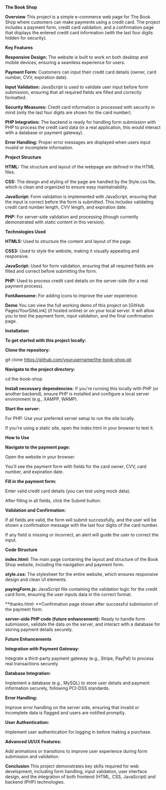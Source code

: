 **The Book Shop**

**Overview**
This project is a simple e-commerce web page for The Book Shop where customers can make payments using a credit card. The project includes a payment form, credit card validation, and a confirmation page that displays the entered credit card information (with the last four digits hidden for security).

**Key Features**

**Responsive Design:** The website is built to work on both desktop and mobile devices, ensuring a seamless experience for users.

**Payment Form:** Customers can input their credit card details (owner, card number, CVV, expiration date).

**Input Validation:** JavaScript is used to validate user input before form submission, ensuring that all required fields are filled and correctly formatted.

**Security Measures:** Credit card information is processed with security in mind (only the last four digits are shown for the card number).

**PHP Integration:** The backend is ready for handling form submission with PHP to process the credit card data (in a real application, this would interact with a database or payment gateway).

**Error Handling:** Proper error messages are displayed when users input invalid or incomplete information.

**Project Structure**

**HTML:** The structure and layout of the webpage are defined in the HTML files.

**CSS:** The design and styling of the page are handled by the Style.css file, which is clean and organized to ensure easy maintainability.

**JavaScript:** Form validation is implemented with JavaScript, ensuring that the input is correct before the form is submitted. This includes validating credit card number length, CVV length, and expiration date.

**PHP:** For server-side validation and processing (though currently demonstrated with static content in this version).

**Technologies Used**

**HTML5:** Used to structure the content and layout of the page.

**CSS3:** Used to style the website, making it visually appealing and responsive.

**JavaScript:** Used for form validation, ensuring that all required fields are filled and correct before submitting the form.

**PHP:** Used to process credit card details on the server-side (for a real payment process).

**FontAwesome:** For adding icons to improve the user experience.

**Demo**
You can view the full working demo of this project on [GitHub Pages/YourSiteLink] (if hosted online) or on your local server. It will allow you to test the payment form, input validation, and the final confirmation page.

**Installation**

**To get started with this project locally:**

**Clone the repository:**

git clone https://github.com/yourusername/the-book-shop.git

**Navigate to the project directory:**

cd the-book-shop

**Install necessary dependencies:**
If you're running this locally with PHP (or another backend), ensure PHP is installed and configure a local server environment (e.g., XAMPP, WAMP).

**Start the server:**

For PHP: Use your preferred server setup to run the site locally.

If you're using a static site, open the index.html in your browser to test it.

**How to Use**

**Navigate to the payment page:**

Open the website in your browser.

You'll see the payment form with fields for the card owner, CVV, card number, and expiration date.

**Fill in the payment form:**

Enter valid credit card details (you can test using mock data).

After filling in all fields, click the Submit button.

**Validation and Confirmation:**

If all fields are valid, the form will submit successfully, and the user will be shown a confirmation message with the last four digits of the card number.

If any field is missing or incorrect, an alert will guide the user to correct the input.

**Code Structure**

**index.html:** The main page containing the layout and structure of the Book Shop website, including the navigation and payment form.

**style.css:** The stylesheet for the entire website, which ensures responsive design and clean UI elements.

**payingForm.js:** JavaScript file containing the validation logic for the credit card form, ensuring the user inputs data in the correct format.

**thanks.html: **Confirmation page shown after successful submission of the payment form.

**server-side PHP code (future enhancement):** Ready to handle form submission, validate the data on the server, and interact with a database for storing payment details securely.

**Future Enhancements**

**Integration with Payment Gateway:**

Integrate a third-party payment gateway (e.g., Stripe, PayPal) to process real transactions securely.

**Database Integration:**

Implement a database (e.g., MySQL) to store user details and payment information securely, following PCI-DSS standards.

**Error Handling:**

Improve error handling on the server side, ensuring that invalid or incomplete data is flagged and users are notified promptly.

**User Authentication:**

Implement user authentication for logging in before making a purchase.

**Advanced UI/UX Features:**

Add animations or transitions to improve user experience during form submission and validation.

**Conclusion**
This project demonstrates key skills required for web development, including form handling, input validation, user interface design, and the integration of both frontend (HTML, CSS, JavaScript) and backend (PHP) technologies.
